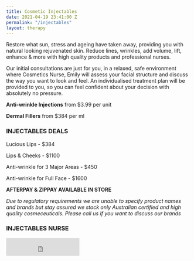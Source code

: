 ```yaml
---
title: Cosmetic Injectables
date: 2021-04-19 23:41:00 Z
permalink: "/injectables"
layout: therapy
---
```


Restore what sun, stress and ageing have taken away, providing you with natural looking rejuvenated skin. Reduce lines, wrinkles, add volume, lift, enhance & more with high quality products and professional nurses.

Our initial consultations are just for you, in a relaxed, safe environment where Cosmetics Nurse, Emily will assess your facial structure and discuss the way you want to look and feel. An individualised treatment plan will be provided to you, so you can feel confident about your decision with absolutely no pressure.

**Anti-wrinkle Injections** from $3.99 per unit

**Dermal Fillers** from $384 per ml

### INJECTABLES DEALS

Lucious Lips - $384

Lips & Cheeks - $1100

Anti-wrinkle for 3 Major Areas - $450

Anti-wrinkle for Full Face - $1600

**AFTERPAY & ZIPPAY AVAILABLE IN STORE**

*Due to regulatory requirements we are unable to specify product names and brands but stay assured we stock only Australian certified and high quality cosmeceuticals. Please call us if you want to discuss our brands*

### INJECTABLES NURSE
<script src="https://widgets.mindbodyonline.com/javascripts/healcode.js" type="text/javascript"></script>

<healcode-widget data-type="appointments" data-widget-partner="object" data-widget-id="1f8436848a4" data-widget-version="0" ></healcode-widget>



<healcode-widget data-type="staff_lists" data-widget-partner="object" data-widget-id="1f3046848a4" data-widget-version="0" ></healcode-widget>

<iframe id="getOurApp" scrolling="no" allowtransparency="true" src="https://clients.mindbodyonline.com/connect/appbutton?siteID=23881&linkSourceID=10" style="border: none; width: 200px; height: 48px;"></iframe>
